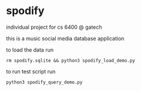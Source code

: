 # spodify

individual project for cs 6400 @ gatech

this is a music social media database application

to load the data run 

```
rm spodify.sqlite && python3 spodify_load_demo.py

```

to run test script run

```
python3 spodify_query_demo.py
```